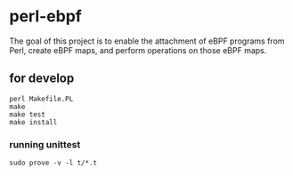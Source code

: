 # perl-ebpf
The goal of this project is to enable the attachment of eBPF programs from Perl, create eBPF maps, and perform operations on those eBPF maps.

## for develop
```shell
perl Makefile.PL
make
make test
make install
```

### running unittest
```shell
sudo prove -v -l t/*.t
```
